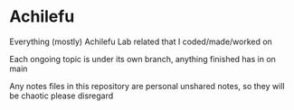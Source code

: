 # Achilefu
Everything (mostly) Achilefu Lab related that I coded/made/worked on

Each ongoing topic is under its own branch, anything finished has in on main

Any notes files in this repository are personal unshared notes, so they will be chaotic please disregard
